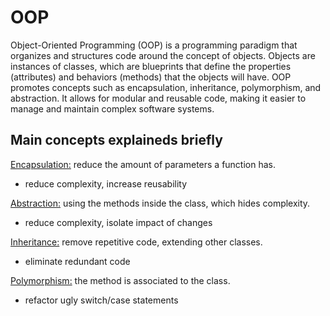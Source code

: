# OOP

Object-Oriented Programming (OOP) is a programming paradigm that organizes and structures code around the concept of objects. Objects are instances of classes, which are blueprints that define the properties (attributes) and behaviors (methods) that the objects will have. OOP promotes concepts such as encapsulation, inheritance, polymorphism, and abstraction. It allows for modular and reusable code, making it easier to manage and maintain complex software systems.

## Main concepts explaineds briefly

<u>Encapsulation:</u> reduce the amount of parameters a function has.
 - reduce complexity, increase reusability

<u>Abstraction:</u> using the methods inside the class, which hides complexity.
 - reduce complexity, isolate impact of changes

<u>Inheritance:</u> remove repetitive code, extending other classes.
 - eliminate redundant code

<u>Polymorphism:</u> the method is associated to the class.
 - refactor ugly switch/case statements